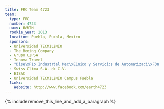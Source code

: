 ```yaml
---
title: FRC Team 4723
team:
  type: FRC
  number: 4723
  name: EARTH
  rookie_year: 2013
  location: Puebla, Puebla, Mexico
  sponsors:
  - Universidad TECMILENIO
  - The Boeing Company
  - Grupo CIPSA
  - Innova Travel
  - "Dise\xF1o Industrial Mec\xE1nico y Servicios de Automatizaci\xF3n S.A. de C.V."
  - Swiss Clima S.A. de C.V.
  - EISAC
  - Universidad TECMILENIO Campus Puebla
  links:
    Website: http://www.facebook.com/earth4723
---
```


{% include remove_this_line_and_add_a_paragraph %}